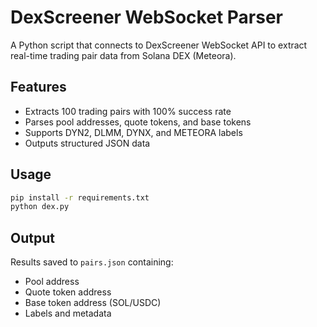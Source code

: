 # DexScreener WebSocket Parser

A Python script that connects to DexScreener WebSocket API to extract real-time trading pair data from Solana DEX (Meteora).

## Features

- Extracts 100 trading pairs with 100% success rate
- Parses pool addresses, quote tokens, and base tokens
- Supports DYN2, DLMM, DYNX, and METEORA labels
- Outputs structured JSON data

## Usage

```bash
pip install -r requirements.txt
python dex.py
```

## Output

Results saved to `pairs.json` containing:
- Pool address
- Quote token address  
- Base token address (SOL/USDC)
- Labels and metadata

